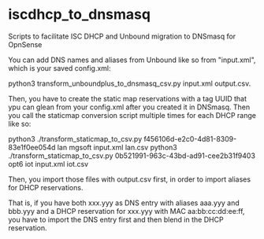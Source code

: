 # iscdhcp_to_dnsmasq
Scripts to facilitate ISC DHCP and Unbound migration to DNSmasq for OpnSense



You can add DNS names and aliases from Unbound like so from "input.xml", which is your saved config.xml:

python3 transform_unboundplus_to_dnsmasq_csv.py input.xml output.csv.

Then, you have to create the static map reservations with a tag UUID that ypu can glean from your config.xml after you created it in DNSmasq.
Then you call the staticmap conversion script multiple times for each DHCP range like so:

python3 ./transform_staticmap_to_csv.py f456106d-e2c0-4d81-8309-83e1f0ee054d lan mgsoft input.xml lan.csv
python3 ./transform_staticmap_to_csv.py 0b521991-963c-43bd-ad91-cee2b31f9403 opt6 iot input.xml iot.csv

Then, you import those files with output.csv first, in order to import aliases for DHCP reservations.

That is, if you have both xxx.yyy as DNS entry with aliases aaa.yyy and bbb.yyy and a DHCP reservation for xxx.yyy with MAC aa:bb:cc:dd:ee:ff, you have to import the DNS entry first and then blend in the DHCP reservation.

